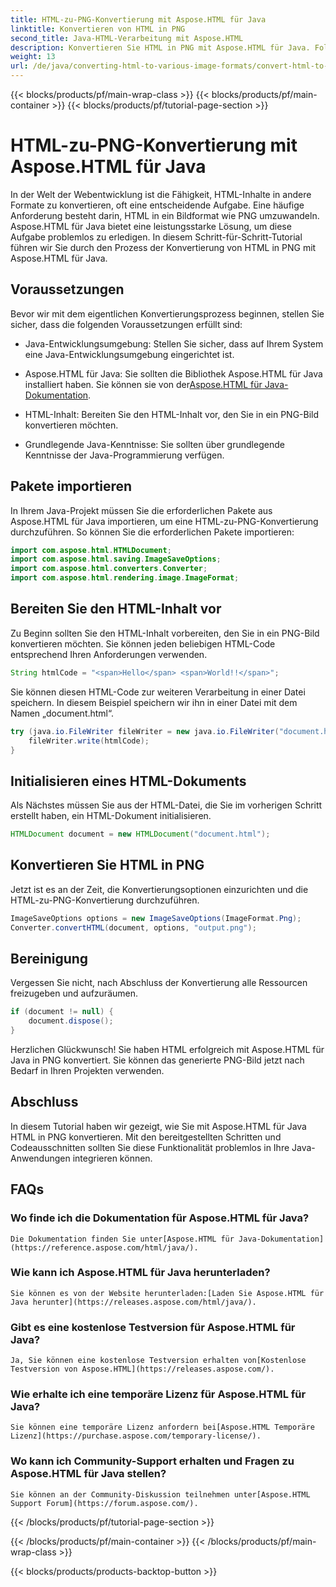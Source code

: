 ```yaml
---
title: HTML-zu-PNG-Konvertierung mit Aspose.HTML für Java
linktitle: Konvertieren von HTML in PNG
second_title: Java-HTML-Verarbeitung mit Aspose.HTML
description: Konvertieren Sie HTML in PNG mit Aspose.HTML für Java. Folgen Sie unserer Schritt-für-Schritt-Anleitung zur einfachen Konvertierung von HTML in PNG. Legen Sie noch heute los!
weight: 13
url: /de/java/converting-html-to-various-image-formats/convert-html-to-png/
---
```


{{< blocks/products/pf/main-wrap-class >}}
{{< blocks/products/pf/main-container >}}
{{< blocks/products/pf/tutorial-page-section >}}

# HTML-zu-PNG-Konvertierung mit Aspose.HTML für Java


In der Welt der Webentwicklung ist die Fähigkeit, HTML-Inhalte in andere Formate zu konvertieren, oft eine entscheidende Aufgabe. Eine häufige Anforderung besteht darin, HTML in ein Bildformat wie PNG umzuwandeln. Aspose.HTML für Java bietet eine leistungsstarke Lösung, um diese Aufgabe problemlos zu erledigen. In diesem Schritt-für-Schritt-Tutorial führen wir Sie durch den Prozess der Konvertierung von HTML in PNG mit Aspose.HTML für Java.

## Voraussetzungen

Bevor wir mit dem eigentlichen Konvertierungsprozess beginnen, stellen Sie sicher, dass die folgenden Voraussetzungen erfüllt sind:

- Java-Entwicklungsumgebung: Stellen Sie sicher, dass auf Ihrem System eine Java-Entwicklungsumgebung eingerichtet ist.

-  Aspose.HTML für Java: Sie sollten die Bibliothek Aspose.HTML für Java installiert haben. Sie können sie von der[Aspose.HTML für Java-Dokumentation](https://reference.aspose.com/html/java/).

- HTML-Inhalt: Bereiten Sie den HTML-Inhalt vor, den Sie in ein PNG-Bild konvertieren möchten.

- Grundlegende Java-Kenntnisse: Sie sollten über grundlegende Kenntnisse der Java-Programmierung verfügen.

## Pakete importieren

In Ihrem Java-Projekt müssen Sie die erforderlichen Pakete aus Aspose.HTML für Java importieren, um eine HTML-zu-PNG-Konvertierung durchzuführen. So können Sie die erforderlichen Pakete importieren:

```java
import com.aspose.html.HTMLDocument;
import com.aspose.html.saving.ImageSaveOptions;
import com.aspose.html.converters.Converter;
import com.aspose.html.rendering.image.ImageFormat;
```

## Bereiten Sie den HTML-Inhalt vor

Zu Beginn sollten Sie den HTML-Inhalt vorbereiten, den Sie in ein PNG-Bild konvertieren möchten. Sie können jeden beliebigen HTML-Code entsprechend Ihren Anforderungen verwenden.

```java
String htmlCode = "<span>Hello</span> <span>World!!</span>";
```

Sie können diesen HTML-Code zur weiteren Verarbeitung in einer Datei speichern. In diesem Beispiel speichern wir ihn in einer Datei mit dem Namen „document.html“.

```java
try (java.io.FileWriter fileWriter = new java.io.FileWriter("document.html")) {
    fileWriter.write(htmlCode);
}
```

## Initialisieren eines HTML-Dokuments

Als Nächstes müssen Sie aus der HTML-Datei, die Sie im vorherigen Schritt erstellt haben, ein HTML-Dokument initialisieren.

```java
HTMLDocument document = new HTMLDocument("document.html");
```

## Konvertieren Sie HTML in PNG

Jetzt ist es an der Zeit, die Konvertierungsoptionen einzurichten und die HTML-zu-PNG-Konvertierung durchzuführen.

```java
ImageSaveOptions options = new ImageSaveOptions(ImageFormat.Png);
Converter.convertHTML(document, options, "output.png");
```

## Bereinigung

Vergessen Sie nicht, nach Abschluss der Konvertierung alle Ressourcen freizugeben und aufzuräumen.

```java
if (document != null) {
    document.dispose();
}
```

Herzlichen Glückwunsch! Sie haben HTML erfolgreich mit Aspose.HTML für Java in PNG konvertiert. Sie können das generierte PNG-Bild jetzt nach Bedarf in Ihren Projekten verwenden.

## Abschluss

In diesem Tutorial haben wir gezeigt, wie Sie mit Aspose.HTML für Java HTML in PNG konvertieren. Mit den bereitgestellten Schritten und Codeausschnitten sollten Sie diese Funktionalität problemlos in Ihre Java-Anwendungen integrieren können.

## FAQs

### Wo finde ich die Dokumentation für Aspose.HTML für Java?
    Die Dokumentation finden Sie unter[Aspose.HTML für Java-Dokumentation](https://reference.aspose.com/html/java/).

### Wie kann ich Aspose.HTML für Java herunterladen?
    Sie können es von der Website herunterladen:[Laden Sie Aspose.HTML für Java herunter](https://releases.aspose.com/html/java/).

### Gibt es eine kostenlose Testversion für Aspose.HTML für Java?
    Ja, Sie können eine kostenlose Testversion erhalten von[Kostenlose Testversion von Aspose.HTML](https://releases.aspose.com/).

### Wie erhalte ich eine temporäre Lizenz für Aspose.HTML für Java?
    Sie können eine temporäre Lizenz anfordern bei[Aspose.HTML Temporäre Lizenz](https://purchase.aspose.com/temporary-license/).

### Wo kann ich Community-Support erhalten und Fragen zu Aspose.HTML für Java stellen?
    Sie können an der Community-Diskussion teilnehmen unter[Aspose.HTML Support Forum](https://forum.aspose.com/).
{{< /blocks/products/pf/tutorial-page-section >}}

{{< /blocks/products/pf/main-container >}}
{{< /blocks/products/pf/main-wrap-class >}}

{{< blocks/products/products-backtop-button >}}
